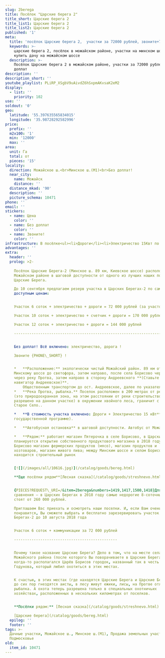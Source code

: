 ```yaml
---
slug: 2berega
title: Посёлок "Царские берега 2"
title_short: Царские берега 2
title_list1: Царские берега 2
title_list2: Царские берега 2
published: '1'
meta:
  title: 'посёлок Царские берега 2,  участки за 72000 рублей, звоните+7495-137-5005'
  keywords: >-
    царские берега 2, посёлок в можайском районе, участки на минском шоссе,
    купить дачу на можайском шоссе
  description: >-
    Посёлок Царские берега 2 в можайском районе, участки за 72000 рублей без
    доплат
description: ''
description_short: ''
youtube_playlist: PLiRP_XSgbV9uAivdZ6hSxpmAKvsaK2eM2
display:
  - list: ''
    priority: 102
use: ''
soldout: '0'
geo:
  latitude: '55.397635565834015'
  longitude: '35.98728292582996'
price:
  prefix: ''
  m2x100: '1'
  min: '12000'
  max: ''
area:
  unit: Га
  total: от
  pieces: '15'
locality:
  direction: Можайское ш.<br>Минское ш.(М1)<br>Без доплат!
  near_city:
    name: Можайск
    distance: ''
  distance_mkad: '90'
  description: ''
  picture_schema: 10471
phone: ''
email: ''
stickers:
  - name: Цена
    color: ''
  - name: Без доплат
    color: ''
  - name: Звоните!
    color: ''
infrastructure: В посёлке<ul><li>Дороги</li><li>Электричество 15Квт по Госпрограмме</li></ul>
advantages: ''
extra:
  header: ''
  prolog: >2-
      
    Посёлок Царские Берега-2 (Минское ш. 89 км, Киевское шоссе) расположен в
    Можайском районе в шаговой доступности от одного из лучших наших поселков -
    Царские Берега.  

    До 10 сентября предлагаем резерв участка в Царских Берегах-2 по самым
    доступным ценам:  


    Участок 6 соток + электричество + дороги = 72 000 рублей (за участок!)  

    Участок 10 соток + электричество + счетчик + дороги = 170 000 рублей  

    Участок 12 соток + электричество + дороги = 144 000 рублей

    ----------------------------------------------------------------------------------------------------------------------------------------------------------------------------------------------------------


    Без доплат! Всё включено: электричество, дорога !  

    Звоните {PHONE\_SHORT} !


    *   **Расположение:** экологически чистый Можайский район. 89 км от МКАД по
    Минскому шоссе до светофора, затем направо, после села Борисово через мост
    через реку Протва, затем направо в сторону Андреевского **(Ставьте в
    навигатор Андреевское)**.  
        Общественным транспортом до ост. Андреевское, далее по указателю "Старое село" пройти меньше 500м.
    *   **Река Протва, рыбалка.** Поселок расположен в 200 метрах от реки Протва
    (это природоохранная зона, на этом расстоянии от реки строительство не
    разрешено на данном участке) в окружении хвойного леса, граничит с деревней
    Старое Село..

    *   **В стоимость участка включено: Дороги + Электричество 15 кВт** (по
    государственной программе).

    *   **Автобусная остановка** в шаговой доступности. Автобус от Можайска

    *   **Рядом:** работает магазин Пятерочка в селе Борисово, в Царских Берегах
    планируется открытие собственного продуктового магазина в 2018 году; также в
    Борисово магазин фермерских продуктов (мясо), магазин продуктов и
    хозтоваров, магазин живого пива; между Минским шоссе и селом Борисово
    находится строительный рынок


    [![](/images/all/10616.jpg)](/catalog/goods/bereg.html)  

    **Еще посёлки рядом**[Лесная сказка](/catalog/goods/streshnevo.html)


    {PIECES?REQUEST\_URI=/&item=2berega&numbers=1419,1417,1500,1418}Для
    сравнения – в Царских Берегах в 2018 году самые недорогие 8-соточные участки
    стоят от 260 000 рублей.  

    Приглашаем Вас приехать и осмотреть наши поселки. И, если Вам очень
    понравится, Вы сможете выбрать и бесплатно зарезервировать участок в Царских
    Берегах-2 до 10 августа 2018 года


    Участок 6 соток + коммуникации за 72 000 рублей

    -----------------------------------------------


    Почему такое название Царские Берега? Дело в том, что на месте села Борисово
    Можайского района (после которого Вы поворачиваете в Царские Берега-2)
    когда-то располагался Царёв Борисов городок, названный так в честь Бориса
    Годунова, который любил охотиться в этих местах.


    К счастью, в этих местах (где находятся Царские Берега и Царские Берега-2)
    до сих пор гнездятся аисты, в лесу живут ежики, лисы, на Протве отличная
    рыбалка. А охота теперь разрешена только в специальных охотничьих
    хозяйствах, расположенных в нескольких километрах от поселков.


    **Посёлки рядом:** [Лесная сказка](/catalog/goods/streshnevo.html)  

    [Царские берега](/catalog/goods/bereg.html)
  epilog: ''
  footer: ''
tags: >-
  Дачные участки, Можайское ш., Минское ш.(М1), Продажа земельных участков в
  Подмосковье
old:
  item_id: 10471
---
```


